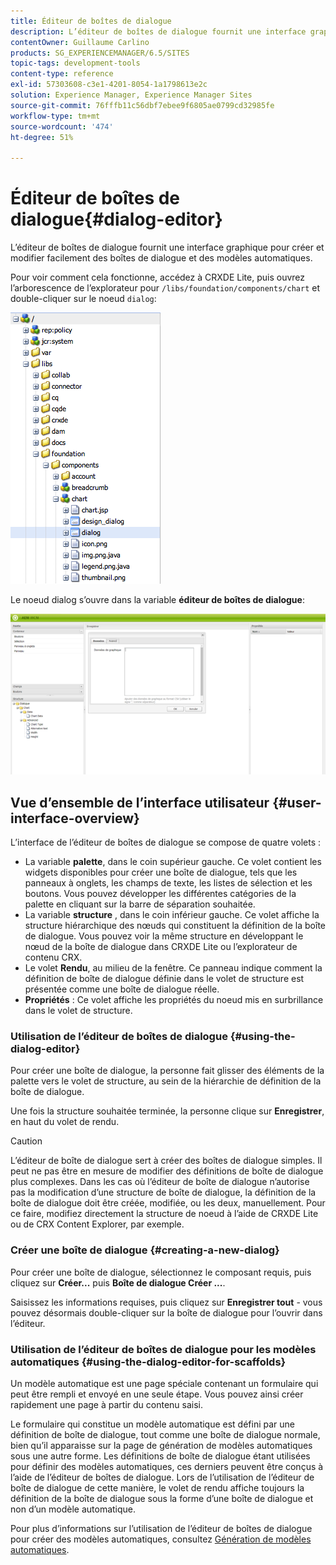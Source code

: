 ```yaml
---
title: Éditeur de boîtes de dialogue
description: L’éditeur de boîtes de dialogue fournit une interface graphique pour créer et modifier facilement des boîtes de dialogue et des modèles automatiques.
contentOwner: Guillaume Carlino
products: SG_EXPERIENCEMANAGER/6.5/SITES
topic-tags: development-tools
content-type: reference
exl-id: 57303608-c3e1-4201-8054-1a1798613e2c
solution: Experience Manager, Experience Manager Sites
source-git-commit: 76fffb11c56dbf7ebee9f6805ae0799cd32985fe
workflow-type: tm+mt
source-wordcount: '474'
ht-degree: 51%

---
```


# Éditeur de boîtes de dialogue{#dialog-editor}

L’éditeur de boîtes de dialogue fournit une interface graphique pour créer et modifier facilement des boîtes de dialogue et des modèles automatiques.

Pour voir comment cela fonctionne, accédez à CRXDE Lite, puis ouvrez l’arborescence de l’explorateur pour `/libs/foundation/components/chart` et double-cliquer sur le noeud `dialog`:

![chlimage_1-247](assets/chlimage_1-247.png)

Le noeud dialog s’ouvre dans la variable **éditeur de boîtes de dialogue**:

![screen_shot_2012-02-01at25033pm](assets/screen_shot_2012-02-01at25033pm.png)

## Vue d’ensemble de l’interface utilisateur {#user-interface-overview}

L’interface de l’éditeur de boîtes de dialogue se compose de quatre volets :

* La variable **palette**, dans le coin supérieur gauche. Ce volet contient les widgets disponibles pour créer une boîte de dialogue, tels que les panneaux à onglets, les champs de texte, les listes de sélection et les boutons. Vous pouvez développer les différentes catégories de la palette en cliquant sur la barre de séparation souhaitée.
* La variable **structure** , dans le coin inférieur gauche. Ce volet affiche la structure hiérarchique des nœuds qui constituent la définition de la boîte de dialogue. Vous pouvez voir la même structure en développant le nœud de la boîte de dialogue dans CRXDE Lite ou l’explorateur de contenu CRX.
* Le volet **Rendu**, au milieu de la fenêtre. Ce panneau indique comment la définition de boîte de dialogue définie dans le volet de structure est présentée comme une boîte de dialogue réelle.
* **Propriétés** : Ce volet affiche les propriétés du noeud mis en surbrillance dans le volet de structure.

### Utilisation de l’éditeur de boîtes de dialogue {#using-the-dialog-editor}

Pour créer une boîte de dialogue, la personne fait glisser des éléments de la palette vers le volet de structure, au sein de la hiérarchie de définition de la boîte de dialogue.

Une fois la structure souhaitée terminée, la personne clique sur **Enregistrer**, en haut du volet de rendu.

>[!CAUTION]
>
>L’éditeur de boîte de dialogue sert à créer des boîtes de dialogue simples. Il peut ne pas être en mesure de modifier des définitions de boîte de dialogue plus complexes. Dans les cas où l’éditeur de boîte de dialogue n’autorise pas la modification d’une structure de boîte de dialogue, la définition de la boîte de dialogue doit être créée, modifiée, ou les deux, manuellement. Pour ce faire, modifiez directement la structure de noeud à l’aide de CRXDE Lite ou de CRX Content Explorer, par exemple.

### Créer une boîte de dialogue {#creating-a-new-dialog}

Pour créer une boîte de dialogue, sélectionnez le composant requis, puis cliquez sur **Créer...** puis **Boîte de dialogue Créer ...**.

Saisissez les informations requises, puis cliquez sur **Enregistrer tout** - vous pouvez désormais double-cliquer sur la boîte de dialogue pour l’ouvrir dans l’éditeur.

### Utilisation de l’éditeur de boîtes de dialogue pour les modèles automatiques {#using-the-dialog-editor-for-scaffolds}

Un modèle automatique est une page spéciale contenant un formulaire qui peut être rempli et envoyé en une seule étape. Vous pouvez ainsi créer rapidement une page à partir du contenu saisi.

Le formulaire qui constitue un modèle automatique est défini par une définition de boîte de dialogue, tout comme une boîte de dialogue normale, bien qu’il apparaisse sur la page de génération de modèles automatiques sous une autre forme. Les définitions de boîte de dialogue étant utilisées pour définir des modèles automatiques, ces derniers peuvent être conçus à l’aide de l’éditeur de boîtes de dialogue. Lors de l’utilisation de l’éditeur de boîte de dialogue de cette manière, le volet de rendu affiche toujours la définition de la boîte de dialogue sous la forme d’une boîte de dialogue et non d’un modèle automatique.

Pour plus d’informations sur l’utilisation de l’éditeur de boîtes de dialogue pour créer des modèles automatiques, consultez [Génération de modèles automatiques](/help/sites-authoring/scaffolding.md).

